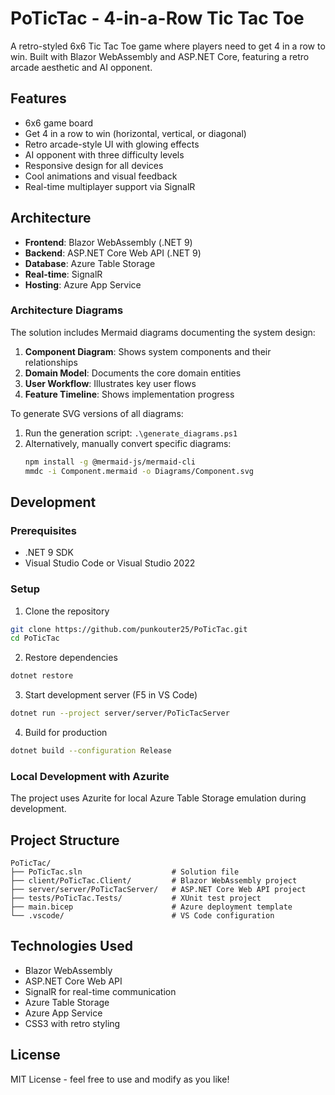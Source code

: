# PoTicTac - 4-in-a-Row Tic Tac Toe

A retro-styled 6x6 Tic Tac Toe game where players need to get 4 in a row to win. Built with Blazor WebAssembly and ASP.NET Core, featuring a retro arcade aesthetic and AI opponent.

## Features

- 6x6 game board
- Get 4 in a row to win (horizontal, vertical, or diagonal)
- Retro arcade-style UI with glowing effects
- AI opponent with three difficulty levels
- Responsive design for all devices
- Cool animations and visual feedback
- Real-time multiplayer support via SignalR

## Architecture

- **Frontend**: Blazor WebAssembly (.NET 9)
- **Backend**: ASP.NET Core Web API (.NET 9)
- **Database**: Azure Table Storage
- **Real-time**: SignalR
- **Hosting**: Azure App Service

### Architecture Diagrams
The solution includes Mermaid diagrams documenting the system design:

1. **Component Diagram**: Shows system components and their relationships
2. **Domain Model**: Documents the core domain entities
3. **User Workflow**: Illustrates key user flows
4. **Feature Timeline**: Shows implementation progress

To generate SVG versions of all diagrams:
1. Run the generation script: `.\generate_diagrams.ps1`
2. Alternatively, manually convert specific diagrams:
   ```bash
   npm install -g @mermaid-js/mermaid-cli
   mmdc -i Component.mermaid -o Diagrams/Component.svg
   ```

## Development

### Prerequisites
- .NET 9 SDK
- Visual Studio Code or Visual Studio 2022

### Setup
1. Clone the repository
```bash
git clone https://github.com/punkouter25/PoTicTac.git
cd PoTicTac
```

2. Restore dependencies
```bash
dotnet restore
```

3. Start development server (F5 in VS Code)
```bash
dotnet run --project server/server/PoTicTacServer
```

4. Build for production
```bash
dotnet build --configuration Release
```

### Local Development with Azurite
The project uses Azurite for local Azure Table Storage emulation during development.

## Project Structure

```
PoTicTac/
├── PoTicTac.sln                    # Solution file
├── client/PoTicTac.Client/         # Blazor WebAssembly project
├── server/server/PoTicTacServer/   # ASP.NET Core Web API project
├── tests/PoTicTac.Tests/           # XUnit test project
├── main.bicep                      # Azure deployment template
└── .vscode/                        # VS Code configuration
```

## Technologies Used

- Blazor WebAssembly
- ASP.NET Core Web API
- SignalR for real-time communication
- Azure Table Storage
- Azure App Service
- CSS3 with retro styling

## License

MIT License - feel free to use and modify as you like!
